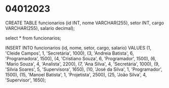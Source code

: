 # 04012023

CREATE TABLE funcionarios (id INT, nome VARCHAR(255), setor INT, cargo VARCHAR(255), salario decimal);

select * from funcionarios;

INSERT INTO funcionarios (id, nome, setor, cargo, salario)
VALUES (1, 'Cleide Campos', 1, 'Secretária', 1000),
(3, 'Andreia Batista', 6, 'Programadora', 1500),
(4, 'Cristiano Souza', 6, 'Programador', 1500),
(6, 'Mario Souza', 4, 'Analista', 2200),
(7, 'Ana Silva', 4, 'Secretária', 1000),
(9, 'Silvia Soares', 5, 'Supervisora', 1650),
(10, 'José da Silva', 1, 'Programador', 1500),
(15, 'Manoel Batista', 1, 'Projetista', 2500),
(25, 'João Silva', 4, 'Supervisor', 1650);
